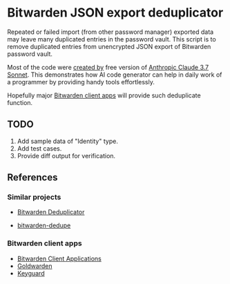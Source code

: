 # Bitwarden JSON export deduplicator

Repeated or failed import (from other password manager) exported data may leave
many duplicated entries in the password vault. This script is to remove
duplicated entries from unencrypted JSON export of Bitwarden password vault.

Most of the code were [created by](claude.md) free version of [Anthropic Claude 3.7
Sonnet](https://claude.ai/). This demonstrates how AI code generator can help in
daily work of a programmer by providing handy tools effortlessly.

Hopefully major [Bitwarden client apps](#bitwarden-client-apps) will provide
such deduplicate function.

## TODO

1. Add sample data of "Identity" type.
2. Add test cases.
3. Provide diff output for verification.

## References

### Similar projects

- [Bitwarden Deduplicator](https://github.com/peterbenoit/Bitwarden-Deduplicator)

- [bitwarden-dedupe](https://github.com/roelentless/bitwarden-dedupe)

### Bitwarden client apps

- [Bitwarden Client Applications](https://github.com/bitwarden/clients)
- [Goldwarden](https://github.com/quexten/goldwarden)
- [Keyguard](https://github.com/AChep/keyguard-app)
